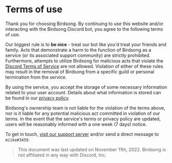 # Terms of use

Thank you for choosing Birdsong. By continuing to use this website and/or interacting with the Birdsong Discord bot, you agree to the following terms of use.

Our biggest rule is to **be nice** - treat our bot like you'd treat your friends and family. Acts that demonstrate a harm to the function of Birdsong as a service (or its associated support community) are strictly prohibited. Furthermore, attempts to utilize Birdsong for malicious acts that violate the [Discord Terms of Service](https://discord.com/terms) are not allowed. Violation of either of these rules may result in the removal of Birdsong from a specific guild or personal termination from the service.

By using the service, you accept the storage of some necessary information related to your user account. Details about what information is stored can be found in our [privacy policy](/terms/privacy).

Birdsong's ownership team is not liable for the violation of the terms above, nor is it liable for any potential malicious act committed in violation of our terms. In the event that the service's terms or privacy policy are updated, users will be reasonably informed with a one week (7 days) notice.

To get in touch, [visit our support server](https://discord.gg/4EzY2hmrTF) and/or send a direct message to `miike#3459`.

> This document was last updated on November 11th, 2022. Birdsong is not affiliated in any way with Discord, Inc.
